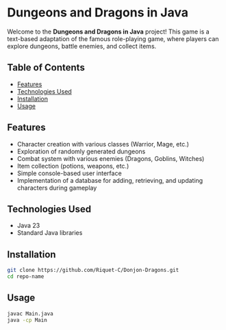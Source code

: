 # Dungeons and Dragons in Java

Welcome to the **Dungeons and Dragons in Java** project! This game is a text-based adaptation of the famous role-playing game, where players can explore dungeons, battle enemies, and collect items.

## Table of Contents

- [Features](#features)
- [Technologies Used](#technologies-used)
- [Installation](#installation)
- [Usage](#usage)

## Features

- Character creation with various classes (Warrior, Mage, etc.)
- Exploration of randomly generated dungeons
- Combat system with various enemies (Dragons, Goblins, Witches)
- Item collection (potions, weapons, etc.)
- Simple console-based user interface
- Implementation of a database for adding, retrieving, and updating characters during gameplay

## Technologies Used

- Java 23
- Standard Java libraries

## Installation

   ```bash
   git clone https://github.com/Riquet-C/Donjon-Dragons.git
   cd repo-name
   ```
   
## Usage
   ```bash
   javac Main.java
  java -cp Main
  ```
